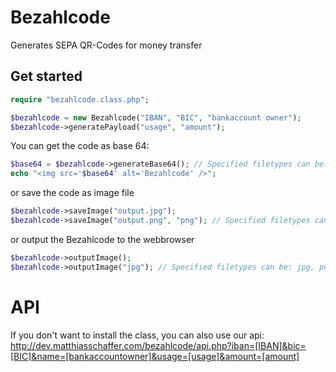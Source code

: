 # Bezahlcode
Generates SEPA QR-Codes for money transfer

## Get started
```php
require "bezahlcode.class.php";

$bezahlcode = new Bezahlcode("IBAN", "BIC", "bankaccount owner");
$bezahlcode->generatePayload("usage", "amount");
```

You can get the code as base 64:
```php
$base64 = $bezahlcode->generateBase64(); // Specified filetypes can be: jpg, png, gif; defaults to jpg
echo "<img src='$base64' alt='Bezahlcode' />";
```

or save the code as image file
```php
$bezahlcode->saveImage("output.jpg");
$bezahlcode->saveImage("output.png", "png"); // Specified filetypes can be: jpg, png, gif; defaults to jpg
```

or output the Bezahlcode to the webbrowser
```php
$bezahlcode->outputImage();
$bezahlcode->outputImage("jpg"); // Specified filetypes can be: jpg, png, gif; defaults to jpg
```

# API
If you don't want to install the class, you can also use our api:
http://dev.matthiasschaffer.com/bezahlcode/api.php?iban=[IBAN]&bic=[BIC]&name=[bankaccountowner]&usage=[usage]&amount=[amount]
